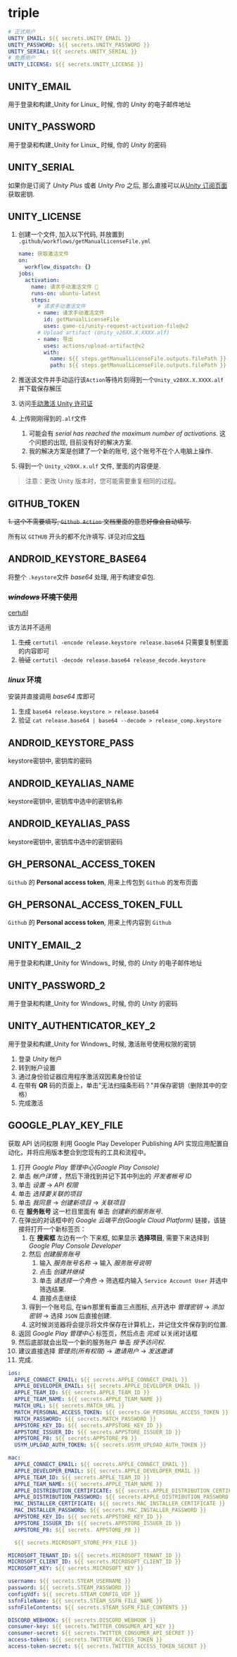 # triple

```yml
# 正式用户
UNITY_EMAIL: ${{ secrets.UNITY_EMAIL }}
UNITY_PASSWORD: ${{ secrets.UNITY_PASSWORD }}
UNITY_SERIAL: ${{ secrets.UNITY_SERIAL }}
# 免费用户
UNITY_LICENSE: ${{ secrets.UNITY_LICENSE }}
```

## UNITY_EMAIL

用于登录和构建_Unity for Linux_ 时候, 你的 _Unity_ 的电子邮件地址

## UNITY_PASSWORD

用于登录和构建_Unity for Linux_ 时候, 你的 _Unity_ 的密码

## UNITY_SERIAL

如果你是订阅了 _Unity Plus_ 或者 _Unity Pro_ 之后, 那么直接可以从[Unity 订阅页面](https://id.unity.com/en/subscriptions)获取密钥.

## UNITY_LICENSE

1. 创建一个文件, 加入以下代码, 并放置到 `.github/workflows/getManualLicenseFile.yml`

   ```yml
   name: 获取激活文件
   on:
     workflow_dispatch: {}
   jobs:
     activation:
       name: 请求手动激活文件 🔑
       runs-on: ubuntu-latest
       steps:
         # 请求手动激活文件
         - name: 请求手动激活文件
           id: getManualLicenseFile
           uses: game-ci/unity-request-activation-file@v2
         # Upload artifact (Unity_v20XX.X.XXXX.alf)
         - name: 导出
           uses: actions/upload-artifact@v2
           with:
             name: ${{ steps.getManualLicenseFile.outputs.filePath }}
             path: ${{ steps.getManualLicenseFile.outputs.filePath }}
   ```

2. 推送该文件并手动运行该`Action`等待片刻得到一个`Unity_v20XX.X.XXXX.alf`并下载保存解压
3. 访问[手动激活 Unity 许可证](https://license.unity3d.com/manual)
4. 上传刚刚得到的`.alf`文件
    1. 可能会有 _serial has reached the maximum number of activations._ 这个问题的出现, 目前没有好的解决方案.
    2. 我的解决方案是创建了一个新的账号, 这个账号不在个人电脑上操作.
5. 得到一个 `Unity_v20XX.x.ulf` 文件, 里面的内容便是.

> 注意：更改 Unity 版本时，您可能需要重复相同的过程。

## GITHUB_TOKEN

~~1. 这个不需要填写, `Github Action` 文档里面的意思好像会自动填写.~~

所有以 `GITHUB` 开头的都不允许填写.
详见对应[文档](https://docs.github.com/cn/actions/security-guides/automatic-token-authentication#permissions-for-the-github_token)

## ANDROID_KEYSTORE_BASE64

将整个 `.keystore`文件 _base64_ 处理, 用于构建安卓包.

### ~~_windows_ 环境下使用~~

[certutil][certutil]

该方法并不适用

1. ~~生成~~
   `certutil -encode release.keystore release.base64` 只需要复制里面的内容即可
2. ~~验证~~
   `certutil -decode release.base64 release_decode.keystore`

### _linux_ 环境

安装并直接调用 _base64_ 库即可

1. 生成
   `base64 release.keystore > release.base64`
2. 验证
   `cat release.base64 | base64 --decode > release_comp.keystore`

## ANDROID_KEYSTORE_PASS

keystore密钥中, 密钥库的密码

## ANDROID_KEYALIAS_NAME

keystore密钥中, 密钥库中选中的密钥名称

## ANDROID_KEYALIAS_PASS

keystore密钥中, 密钥库中选中的密钥密码

## GH_PERSONAL_ACCESS_TOKEN

`Github` 的 **Personal access token**, 用来上传包到 `Github` 的发布页面

## GH_PERSONAL_ACCESS_TOKEN_FULL

`Github` 的 **Personal access token**, 用来上传内容到 `Github` 


## UNITY_EMAIL_2

用于登录和构建_Unity for Windows_ 时候, 你的 _Unity_ 的电子邮件地址

## UNITY_PASSWORD_2

用于登录和构建_Unity for Windows_ 时候, 你的 _Unity_ 的密码

## UNITY_AUTHENTICATOR_KEY_2

用于登录和构建_Unity for Windows_ 时候, 激活账号使用权限的密钥

1. 登录 _Unity_ 帐户
2. 转到帐户设置
3. 通过身份验证器应用程序激活双因素身份验证
4. 在带有 **QR** 码的页面上，单击"无法扫描条形码？"并保存密钥（删除其中的空格）
5. 完成激活

## GOOGLE_PLAY_KEY_FILE

获取 API 访问权限 利用 Google Play Developer Publishing API 实现应用配置自动化，并将应用版本整合到您现有的工具和流程中。

1. 打开 _Google Play 管理中心(Google Play Console)_
2. 单击 _帐户详情_ ，然后下滑找到并记下其中列出的 _开发者帐号 ID_
3. 单击 _设置_ → _API 权限_
4. 单击 _选择要关联的项目_
5. 单击 _我同意_ → _创建新项目_ → _关联项目_
6. 在 **服务账号** 这一栏目里面有 单击 _创建新的服务账号_.
7. 在弹出的对话框中的 _Google 云端平台(Google Cloud Platform)_ 链接，该链接将打开一个新标签页：
    1. 在 **搜索框** 左边有一个 下来框, 如果显示 **选择项目**, 需要下来选择到 _Google Play Console Developer_
    2. 然后 _创建服务账号_
        1. 输入 _服务账号名称_ → 输入 _服务账号说明_
        2. 点击 _创建并继续_
        3. 单击 _请选择一个角色_ → 筛选框内输入 `Service Account User` 并选中筛选结果.
        4. 直接点击继续
    3. 得到一个账号后, 在`操作`那里有垂直三点图标, 点开选中 _管理密钥_ → _添加密钥_ → 选择 `JSON` 后直接创建.
    4. 这时候浏览器将会提示将文件保存在计算机上，并记住文件保存到的位置.
8. 返回 _Google Play 管理中心_ 标签页，然后点击 _完成_ 以关闭对话框
9. 然后底部就会出现一个新的服务账户 单击 _授予访问权_.
10. 建议直接选择 _管理员(所有权限)_ → _邀请用户_ → _发送邀请_
11. 完成.

```yaml
ios:
  APPLE_CONNECT_EMAIL: ${{ secrets.APPLE_CONNECT_EMAIL }}
  APPLE_DEVELOPER_EMAIL: ${{ secrets.APPLE_DEVELOPER_EMAIL }}
  APPLE_TEAM_ID: ${{ secrets.APPLE_TEAM_ID }}
  APPLE_TEAM_NAME: ${{ secrets.APPLE_TEAM_NAME }}
  MATCH_URL: ${{ secrets.MATCH_URL }}
  MATCH_PERSONAL_ACCESS_TOKEN: ${{ secrets.GH_PERSONAL_ACCESS_TOKEN }}
  MATCH_PASSWORD: ${{ secrets.MATCH_PASSWORD }}
  APPSTORE_KEY_ID: ${{ secrets.APPSTORE_KEY_ID }}
  APPSTORE_ISSUER_ID: ${{ secrets.APPSTORE_ISSUER_ID }}
  APPSTORE_P8: ${{ secrets.APPSTORE_P8 }}
  USYM_UPLOAD_AUTH_TOKEN: ${{ secrets.USYM_UPLOAD_AUTH_TOKEN }}

mac:
  APPLE_CONNECT_EMAIL: ${{ secrets.APPLE_CONNECT_EMAIL }}
  APPLE_DEVELOPER_EMAIL: ${{ secrets.APPLE_DEVELOPER_EMAIL }}
  APPLE_TEAM_ID: ${{ secrets.APPLE_TEAM_ID }}
  APPLE_TEAM_NAME: ${{ secrets.APPLE_TEAM_NAME }}
  APPLE_DISTRIBUTION_CERTIFICATE: ${{ secrets.APPLE_DISTRIBUTION_CERTIFICATE }}
  APPLE_DISTRIBUTION_PASSWORD: ${{ secrets.APPLE_DISTRIBUTION_PASSWORD }}
  MAC_INSTALLER_CERTIFICATE: ${{ secrets.MAC_INSTALLER_CERTIFICATE }}
  MAC_INSTALLER_PASSWORD: ${{ secrets.MAC_INSTALLER_PASSWORD }}
  APPSTORE_KEY_ID: ${{ secrets.APPSTORE_KEY_ID }}
  APPSTORE_ISSUER_ID: ${{ secrets.APPSTORE_ISSUER_ID }}
  APPSTORE_P8: ${{ secrets. APPSTORE_P8 }}

  ${{ secrets.MICROSOFT_STORE_PFX_FILE }}

MICROSOFT_TENANT_ID: ${{ secrets.MICROSOFT_TENANT_ID }}
MICROSOFT_CLIENT_ID: ${{ secrets.MICROSOFT_CLIENT_ID }}
MICROSOFT_KEY: ${{ secrets.MICROSOFT_KEY }}

username: ${{ secrets.STEAM_USERNAME }}
password: ${{ secrets.STEAM_PASSWORD }}
configVdf: ${{ secrets.STEAM_CONFIG_VDF }}
ssfnFileName: ${{ secrets.STEAM_SSFN_FILE_NAME }}
ssfnFileContents: ${{ secrets.STEAM_SSFN_FILE_CONTENTS }}

DISCORD_WEBHOOK: ${{ secrets.DISCORD_WEBHOOK }}
consumer-key: ${{ secrets.TWITTER_CONSUMER_API_KEY }}
consumer-secret: ${{ secrets.TWITTER_CONSUMER_API_SECRET }}
access-token: ${{ secrets.TWITTER_ACCESS_TOKEN }}
access-token-secret: ${{ secrets.TWITTER_ACCESS_TOKEN_SECRET }}
```

[certutil]: https://docs.microsoft.com/zh-cn/windows-server/administration/windows-commands/certutil